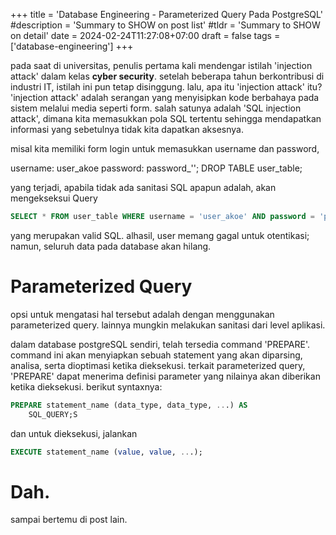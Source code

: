 +++
title = 'Database Engineering - Parameterized Query Pada PostgreSQL'
#description = 'Summary to SHOW on post list'
#tldr = 'Summary to SHOW on detail'
date = 2024-02-24T11:27:08+07:00
draft = false
tags =  ['database-engineering']
+++

pada saat di universitas, penulis pertama kali mendengar istilah 'injection attack' dalam kelas __cyber security__.
setelah beberapa tahun berkontribusi di industri IT, istilah ini pun tetap disinggung. lalu, apa itu 'injection attack' itu?
'injection attack' adalah serangan yang menyisipkan kode berbahaya pada sistem melalui media seperti form. 
salah satunya adalah 'SQL injection attack', dimana kita memasukkan pola SQL tertentu sehingga mendapatkan informasi yang sebetulnya tidak kita dapatkan aksesnya.

misal kita memiliki form login untuk memasukkan username dan password,

username: user_akoe
password: password_''; DROP TABLE user_table;

yang terjadi, apabila tidak ada sanitasi SQL apapun adalah, akan mengekseksui Query

```SQL
SELECT * FROM user_table WHERE username = 'user_akoe' AND password = 'password_'''; DROP TABLE user_table;
```

yang merupakan valid SQL. alhasil, user memang gagal untuk otentikasi; namun, seluruh data pada database akan hilang.

# Parameterized Query

opsi untuk mengatasi hal tersebut adalah dengan menggunakan parameterized query. lainnya mungkin melakukan sanitasi dari level aplikasi.

dalam database postgreSQL sendiri, telah tersedia command 'PREPARE'.
command ini akan menyiapkan sebuah statement yang akan diparsing, analisa, serta dioptimasi ketika dieksekusi.
terkait parameterized query, 'PREPARE' dapat menerima definisi parameter yang nilainya akan diberikan ketika dieksekusi. berikut syntaxnya:

```SQL
PREPARE statement_name (data_type, data_type, ...) AS
    SQL_QUERY;S
```

dan untuk dieksekusi, jalankan

```SQL
EXECUTE statement_name (value, value, ...);
```

# Dah.

sampai bertemu di post lain.
